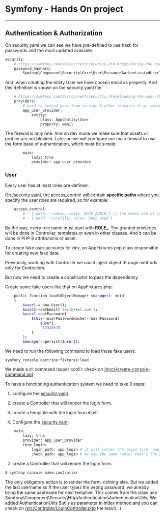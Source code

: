 # Symfony - Hands On project
---

## Authentication & Authorization
On security.yaml we can see we have pre-defined to use hash for passwords and the most updated available.
```sh
security:
    # https://symfony.com/doc/current/security.html#registering-the-user-hashing-passwords
    password_hashers:
        Symfony\Component\Security\Core\User\PasswordAuthenticatedUserInterface: 'auto'
```

And, when creating the entity User we have chosen email as property. And this definition is shown on the security.yaml file:
```sh
    # https://symfony.com/doc/current/security.html#loading-the-user-the-user-provider
    providers:
        # used to reload user from session & other features (e.g. switch_user)
        app_user_provider:
            entity:
                class: App\Entity\User
                property: email
```

The firewall is only one. 
And on dev mode we make sure that assets or profiler are not blocked. Later on we will configure our main firewall to use the form base of authentication, which must be simple:
```sh
        main:
            lazy: true
            provider: app_user_provider
```

### User
Every user has at least roles pre-defined.

On [/security.yaml](/security.yaml), the access_control will contain <b>specific paths </b> where you specify the user roles are required, so for example:
```sh
    access_control:
        # - { path: ^/admin, roles: ROLE_ADMIN } // the whole are of /admin will be restrict to users with the role ROLE_ADMIN.
        # - { path: ^/profile, roles: ROLE_USER }
```

By the way, every role name must start with <b>ROLE_</b>.
The granted privileges will be done in Controller, templates or even in other classes. And it can be done in PHP 8 attributions or asset.


To create fake user accounts for dev, on AppFixtures.php class responsible for creating new fake data.

Previously, working with Controller we could inject object through methods only for Controllers.

But now we need to create a constructor to pass the dependency.

Create some fake users like that on AppFixtures.php:
```sh
    public function load(ObjectManager $manager): void
    {
        $user1 = new User();
        $user1->setEmail('test@test.com');
        $user1->setPassword(
            $this->userPasswordHasher->hashPassword(
                $user1,
                '12345678'
            )
        );
        $manager->persist($user1);
```

We need to run the following command to load those fake users:
```sh
symfony console doctrine:fixtures:load 
```

We made a cli command (super cool!): check on [/docs/create-console-command.md](/docs/create-console-command.md)

To have a functioning authentication system we need to take 3 steps:
1. configure the [security.yaml](security.yaml).
2. create a Controller that will render the login form.
3. create a template with the login form itself.


1. Configure the [security.yaml](security.yaml).      
```sh  
    main:
        lazy: true
        provider: app_user_provider
        form_login:
            login_path: app_login # it will render the login form. app_login will be the route. login_path is when people need to authenticate in any part of the website, this will be redirected to login_path
            check_path: app_login # we use the same route. that's the route that all credentials will be sent to the check to be verified.
```

2. create a Controller that will render the login form.
```sh
$ symfony console make:controller
```

The only obligatory action is to render the form, nothing else.
But we added the last username so if the user types the wrong password, we already bring the same username for next temptive. This comes from the class use Symfony\Component\Security\Http\Authentication\AuthenticationUtils;
We added AuthenticationUtils $utils as parameter in index method and you can check on [/src/Controller/LoginController.php](/src/Controller/LoginController.php) the result. :)

